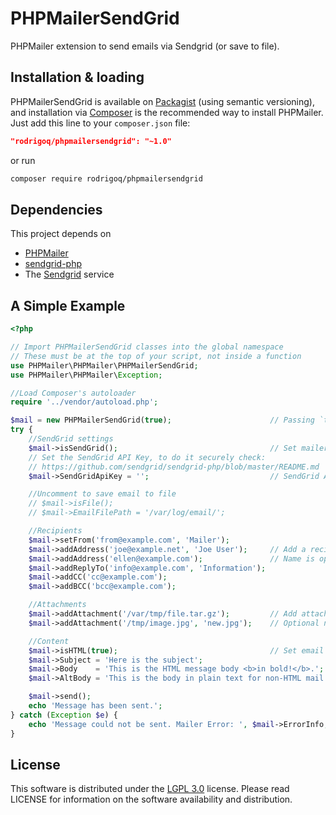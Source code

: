 # PHPMailerSendGrid
PHPMailer extension to send emails via Sendgrid (or save to file).

## Installation & loading

PHPMailerSendGrid is available on [Packagist](https://packagist.org/packages/rodrigoq/phpmailersendgrid) (using semantic versioning), and installation via [Composer](https://getcomposer.org) is the recommended way to install PHPMailer. Just add this line to your `composer.json` file:

```json
"rodrigoq/phpmailersendgrid": "~1.0"
```

or run

```sh
composer require rodrigoq/phpmailersendgrid
```

## Dependencies

This project depends on

* [PHPMailer](https://github.com/PHPMailer/PHPMailer)
* [sendgrid-php](https://github.com/sendgrid/sendgrid-php)
* The [Sendgrid](https://sendgrid.com) service

## A Simple Example
```php
<?php

// Import PHPMailerSendGrid classes into the global namespace
// These must be at the top of your script, not inside a function
use PHPMailer\PHPMailer\PHPMailerSendGrid;
use PHPMailer\PHPMailer\Exception;

//Load Composer's autoloader
require '../vendor/autoload.php';

$mail = new PHPMailerSendGrid(true);                      // Passing `true` enables exceptions
try {
    //SendGrid settings
    $mail->isSendGrid();                                  // Set mailer to use SendGrid
    // Set the SendGrid API Key, to do it securely check:
    // https://github.com/sendgrid/sendgrid-php/blob/master/README.md
    $mail->SendGridApiKey = '';                           // SendGrid API Key.

    //Uncomment to save email to file
    // $mail->isFile();
    // $mail->EmailFilePath = '/var/log/email/';

    //Recipients
    $mail->setFrom('from@example.com', 'Mailer');
    $mail->addAddress('joe@example.net', 'Joe User');     // Add a recipient
    $mail->addAddress('ellen@example.com');               // Name is optional
    $mail->addReplyTo('info@example.com', 'Information');
    $mail->addCC('cc@example.com');
    $mail->addBCC('bcc@example.com');

    //Attachments
    $mail->addAttachment('/var/tmp/file.tar.gz');         // Add attachments
    $mail->addAttachment('/tmp/image.jpg', 'new.jpg');    // Optional name

    //Content
    $mail->isHTML(true);                                  // Set email format to HTML
    $mail->Subject = 'Here is the subject';
    $mail->Body    = 'This is the HTML message body <b>in bold!</b>.';
    $mail->AltBody = 'This is the body in plain text for non-HTML mail clients.';

    $mail->send();
    echo 'Message has been sent.';
} catch (Exception $e) {
    echo 'Message could not be sent. Mailer Error: ', $mail->ErrorInfo;
}
```

## License
This software is distributed under the [LGPL 3.0](http://www.gnu.org/licenses/lgpl-3.0.html) license. Please read LICENSE for information on the software availability and distribution.

